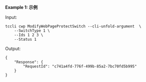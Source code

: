 **Example 1: 示例**



Input: 

```
tccli cwp ModifyWebPageProtectSwitch --cli-unfold-argument  \
    --SwitchType 1 \
    --Ids 1 2 3 \
    --Status 1
```

Output: 
```
{
    "Response": {
        "RequestId": "c741a4fd-776f-499b-85a2-7bc70fd5b995"
    }
}
```

